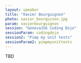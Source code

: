 ```yaml
---
layout: speaker
title: "Xavier Bourguignon"
photo: xavier_bourguinon.jpg
param: xavierbourguignon
session: "GenevaJUG Coding Dojo"
sessionParam: codingdojo
session2: "Pimp my unit tests"
sessionParam2: pimpmyunittests
---
```


TBD